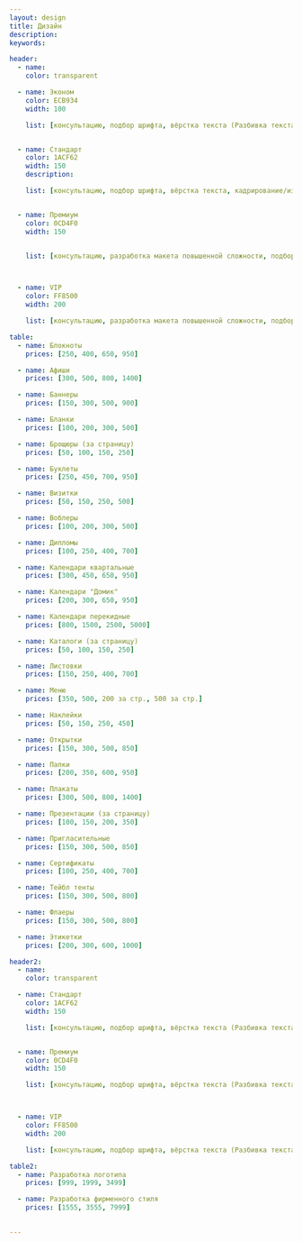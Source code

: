 ```yaml
---
layout: design
title: Дизайн
description:
keywords:

header:
  - name: 
    color: transparent

  - name: Эконом
    color: ECB934
    width: 100

    list: [консультацию, подбор шрифта, вёрстка текста (Разбивка текста на абзацы, создание списков, выделение основных элементов и т.п.), кадрирование/изменение в размере, правки мелкие (Правки по изменению размера текста, размера изображений, замена цвета - которые делаются после создания макета «2»), принтерная цветопроба]


  - name: Стандарт
    color: 1ACF62
    width: 150
    description:

    list: [консультацию, подбор шрифта, вёрстка текста, кадрирование/изменение в размере, осветление затемнение ретушь коррекция, отрисовка несложной графики логотипа, правки мелкие (3), правки значительные(1), принтерная цветопроба]


  - name: Премиум
    color: 0CD4F0
    width: 150


    list: [консультацию, разработка макета повышенной сложности, подбор шрифта, вёрстка текста, предложение по улучшению вашего текста, кадрирование/изменение в размере, осветление/затемнение/ретушь/коррекция, отрисовка несложной графики/логотипа, подборка фотографий(3), создание коллажей, правки мелкие (3), правки значительные, принтерная цветопроба]



  - name: VIP
    color: FF8500
    width: 200

    list: [консультацию, разработка макета повышенной сложности, подбор шрифта, вёрстка текста, предложение по улучшению вашего текста, услуги копирайтера (до 1500 знаков), кадрирование/изменение в размере, осветление/затемнение/ретушь/коррекция, отрисовка несложной графики/логотипа, Подбор фотографий(3), создание коллажей, уникальная графика, правки мелкие (10), правки значительные(3), смена формата, внесение изменений в присутствии клиента, принтерная цветопроба, изготовление прототипа изделия]

table:
  - name: Блокноты
    prices: [250, 400, 650, 950]

  - name: Афиши
    prices: [300, 500, 800, 1400]

  - name: Баннеры
    prices: [150, 300, 500, 900]

  - name: Бланки
    prices: [100, 200, 300, 500]

  - name: Брощюры (за страницу)
    prices: [50, 100, 150, 250]

  - name: Буклеты
    prices: [250, 450, 700, 950]

  - name: Визитки
    prices: [50, 150, 250, 500]

  - name: Воблеры
    prices: [100, 200, 300, 500]

  - name: Дипломы
    prices: [100, 250, 400, 700]

  - name: Календари квартальные
    prices: [300, 450, 650, 950]

  - name: Календари "Домик"
    prices: [200, 300, 650, 950]

  - name: Календари перекидные
    prices: [800, 1500, 2500, 5000]

  - name: Каталоги (за страницу)
    prices: [50, 100, 150, 250]

  - name: Листовки
    prices: [150, 250, 400, 700]

  - name: Меню
    prices: [350, 500, 200 за стр., 500 за стр.]

  - name: Наклейки
    prices: [50, 150, 250, 450]

  - name: Открытки
    prices: [150, 300, 500, 850]

  - name: Папки
    prices: [200, 350, 600, 950]

  - name: Плакаты
    prices: [300, 500, 800, 1400]

  - name: Презентации (за страницу)
    prices: [100, 150, 200, 350]

  - name: Пригласительные
    prices: [150, 300, 500, 850]

  - name: Сертификаты
    prices: [100, 250, 400, 700]

  - name: Тейбл тенты
    prices: [150, 300, 500, 800]

  - name: Флаеры
    prices: [150, 300, 500, 800]

  - name: Этикетки
    prices: [200, 300, 600, 1000]

header2:
  - name: 
    color: transparent

  - name: Стандарт
    color: 1ACF62
    width: 150

    list: [консультацию, подбор шрифта, вёрстка текста (Разбивка текста на абзацы, создание списков, выделение основных элементов и т.п.), кадрирование/изменение в размере, правки мелкие (Правки по изменению размера текста, размера изображений, замена цвета - которые делаются после создания макета «2»), принтерная цветопроба]


  - name: Премиум
    color: 0CD4F0
    width: 150

    list: [консультацию, подбор шрифта, вёрстка текста (Разбивка текста на абзацы, создание списков, выделение основных элементов и т.п.), кадрирование/изменение в размере, правки мелкие (Правки по изменению размера текста, размера изображений, замена цвета - которые делаются после создания макета «2»), принтерная цветопроба]



  - name: VIP
    color: FF8500
    width: 200

    list: [консультацию, подбор шрифта, вёрстка текста (Разбивка текста на абзацы, создание списков, выделение основных элементов и т.п.), кадрирование/изменение в размере, правки мелкие (Правки по изменению размера текста, размера изображений, замена цвета - которые делаются после создания макета «2»), принтерная цветопроба]

table2:
  - name: Разработка логотипа
    prices: [999, 1999, 3499]

  - name: Разработка фирменного стиля
    prices: [1555, 3555, 7999]

  
---
```



